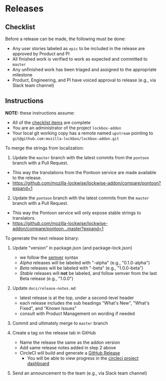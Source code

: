# Releases

## Checklist

Before a release can be made, the following must be done:

* Any user stories labeled as `epic` to be included in the release are approved by Product and PI
* All finished work is verified to work as expected and committed to `master`
* Any unfinished work has been triaged and assigned to the appropriate milestone
* Product, Engineering, and PI have voiced approval to release (e.g., via Slack team channel)

## Instructions

**NOTE:** these instructions assume:

* All of the [checklist items](#checklist) are complete
* You are an administrator of the project `lockbox-addon`
* Your local git working copy has a remote named `upstream` pointing to `git@github.com:mozilla-lockbox/lockbox-addon.git`

To merge the strings from localization:

1. Update the `master` branch with the latest commits from the `pontoon` branch with a Pull Request.

  * This way the translations from the Pontoon service are made available to the release.
  * https://github.com/mozilla-lockwise/lockwise-addon/compare/pontoon?expand=1

2. Update the `pontoon` branch with the latest commits from the `master` branch with a Pull Request.

  * This way the Pontoon service will only expose stable strings to translators.
  * https://github.com/mozilla-lockwise/lockwise-addon/compare/pontoon...master?expand=1

To generate the next release binary:

1. Update "version" in package.json (and package-lock.json)

    * we follow the [semver](http://semver.org/) syntax
    * _Alpha_ releases will be labeled with "-alpha" (e.g., "0.1.0-alpha")
    * _Beta_ releases will be labeled with "-beta" (e.g., "1.0.0-beta")
    * _Stable_ releases will **not** be labeled, and follow semver from the last Beta release (e.g., "1.0.0")

2. Update `docs/release-notes.md`:

    * latest release is at the top, under a second-level header
    * each release includes the sub headings "What's New", "What's Fixed", and "Known Issues"
    * consult with Product Management on wording if needed

3. Commit and ultimately merge to `master` branch
4. Create a tag on the release tab in GitHub

    * Name the release the same as the addon version
    * Add same release notes added in step 2 above
    * CircleCI will build and generate a [GitHub Release][releases]
      * You will be able to view progress in the [circleci project dashboard](https://circleci.com/gh/mozilla-lockbox/lockbox-addon)

5. Send an announcement to the team (e.g., via Slack team channel)

[releases]: https://github.com/mozilla-lockbox/lockbox-addon/releases
